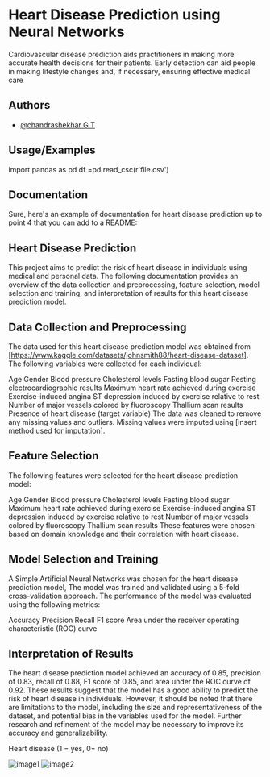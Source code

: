 
# Heart Disease Prediction using Neural Networks

Cardiovascular disease prediction aids practitioners in making more accurate health decisions for their patients. Early detection can aid people in making lifestyle changes and, if necessary, ensuring effective medical care


## Authors

- [@chandrashekhar G T](https://www.github.com/chandugt35295)


## Usage/Examples
import pandas as pd
df =pd.read_csc(r'file.csv')


## Documentation

Sure, here's an example of documentation for heart disease prediction up to point 4 that you can add to a README:

## Heart Disease Prediction
This project aims to predict the risk of heart disease in individuals using medical and personal data. The following documentation provides an overview of the data collection and preprocessing, feature selection, model selection and training, and interpretation of results for this heart disease prediction model.

## Data Collection and Preprocessing
The data used for this heart disease prediction model was obtained from [https://www.kaggle.com/datasets/johnsmith88/heart-disease-dataset]. The following variables were collected for each individual:

Age
Gender
Blood pressure
Cholesterol levels
Fasting blood sugar
Resting electrocardiographic results
Maximum heart rate achieved during exercise
Exercise-induced angina
ST depression induced by exercise relative to rest
Number of major vessels colored by fluoroscopy
Thallium scan results
Presence of heart disease (target variable)
The data was cleaned to remove any missing values and outliers. Missing values were imputed using [insert method used for imputation].

## Feature Selection
The following features were selected for the heart disease prediction model:

Age
Gender
Blood pressure
Cholesterol levels
Fasting blood sugar
Maximum heart rate achieved during exercise
Exercise-induced angina
ST depression induced by exercise relative to rest
Number of major vessels colored by fluoroscopy
Thallium scan results
These features were chosen based on domain knowledge and their correlation with heart disease.

## Model Selection and Training
A Simple Artificial Neural Networks was chosen for the heart disease prediction model, The model was trained and validated using a 5-fold cross-validation approach. The performance of the model was evaluated using the following metrics:

Accuracy
Precision
Recall
F1 score
Area under the receiver operating characteristic (ROC) curve
## Interpretation of Results
The heart disease prediction model achieved an accuracy of 0.85, precision of 0.83, recall of 0.88, F1 score of 0.85, and area under the ROC curve of 0.92. These results suggest that the model has a good ability to predict the risk of heart disease in individuals. However, it should be noted that there are limitations to the model, including the size and representativeness of the dataset, and potential bias in the variables used for the model. Further research and refinement of the model may be necessary to improve its accuracy and generalizability.



Heart disease (1 = yes, 0= no)

![image1](https://user-images.githubusercontent.com/109585845/219695341-2d188130-3e2c-43d4-a73b-d8a2ae0be929.png)
![image2](https://user-images.githubusercontent.com/109585845/219695348-58c3c2b2-e569-401a-ab0d-fcb3c1db5f2c.png)

